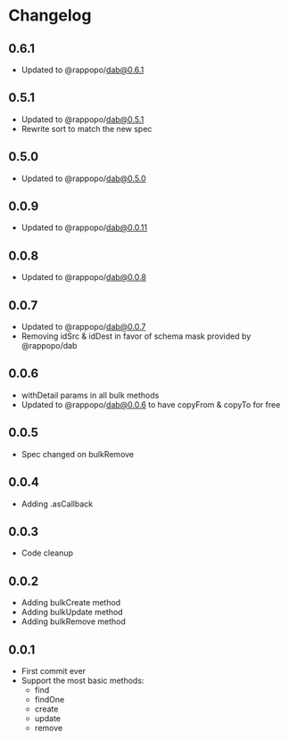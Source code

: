 # Changelog

## 0.6.1

* Updated to @rappopo/dab@0.6.1

## 0.5.1

* Updated to @rappopo/dab@0.5.1
* Rewrite sort to match the new spec

## 0.5.0

* Updated to @rappopo/dab@0.5.0

## 0.0.9

* Updated to @rappopo/dab@0.0.11

## 0.0.8

* Updated to @rappopo/dab@0.0.8

## 0.0.7

* Updated to @rappopo/dab@0.0.7
* Removing idSrc & idDest in favor of schema mask provided by @rappopo/dab

## 0.0.6

* withDetail params in all bulk methods
* Updated to @rappopo/dab@0.0.6 to have copyFrom & copyTo for free

## 0.0.5

* Spec changed on bulkRemove

## 0.0.4

* Adding .asCallback

## 0.0.3

* Code cleanup

## 0.0.2

* Adding bulkCreate method
* Adding bulkUpdate method
* Adding bulkRemove method

## 0.0.1

* First commit ever
* Support the most basic methods:
  * find
  * findOne
  * create
  * update
  * remove